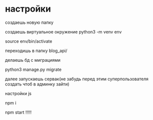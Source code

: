 # настройки

создаешь новую папку


создаешь виртуальное окружение python3 -m venv env

source env/bin/activate

переходишь в папку blog_api/

делаешь бд с миграциями

python3 manage.py migrate

далее запускаешь сервак(не забудь перед этим суперпользователя создать чтоб в админку зайти)


настройки js


npm i 

npm start
!!!!!